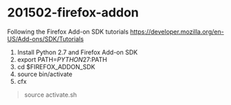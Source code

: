 # 201502-firefox-addon
Following the Firefox Add-on SDK tutorials https://developer.mozilla.org/en-US/Add-ons/SDK/Tutorials

1. Install Python 2.7 and Firefox Add-on SDK
1. export PATH=$PYTHON27:$PATH
1. cd $FIREFOX_ADDON_SDK
1. source bin/activate
1. cfx

> source activate.sh